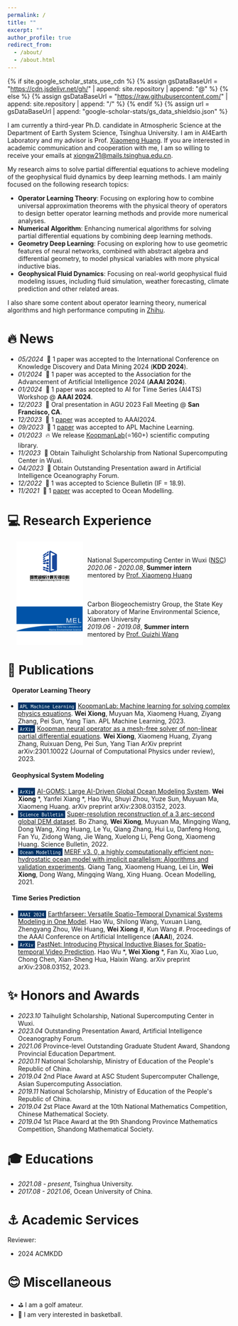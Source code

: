 ```yaml
---
permalink: /
title: ""
excerpt: ""
author_profile: true
redirect_from: 
  - /about/
  - /about.html
---
```


{% if site.google_scholar_stats_use_cdn %}
{% assign gsDataBaseUrl = "https://cdn.jsdelivr.net/gh/" | append: site.repository | append: "@" %}
{% else %}
{% assign gsDataBaseUrl = "https://raw.githubusercontent.com/" | append: site.repository | append: "/" %}
{% endif %}
{% assign url = gsDataBaseUrl | append: "google-scholar-stats/gs_data_shieldsio.json" %}

<span class='anchor' id='about-me'></span>

I am currently a third-year Ph.D. candidate in Atmospheric Science at the Department of Earth System Science, Tsinghua University. I am in AI4Earth Laboratory and my advisor is Prof. [Xiaomeng Huang](http://faculty.dess.tsinghua.edu.cn/huangxiaomeng/en/index.htm). If you are interested in academic communication and cooperation with me, I am so willing to receive your emails at [xiongw21@mails.tsinghua.edu.cn](mailto:xiongw21@mails.tsinghua.edu.cn).

<!-- You can find my CV here: [Curriculum Vitae](./files/cv.pdf).-->

My research aims to solve partial differential equations to achieve modeling of the geophysical fluid dynamics by deep learning methods. I am mainly focused on the following research topics:
* **Operator Learning Theory**: Focusing on exploring how to combine universal approximation theorems with the physical theory of operators to design better operator learning methods and provide more numerical analyses.
* **Numerical Algorithm**: Enhancing numerical algorithms for solving partial differential equations by combining deep learning methods.
* **Geometry Deep Learning**: Focusing on exploring how to use geometric features of neural networks, combined with abstract algebra and differential geometry, to model physical variables with more physical inductive bias.
* **Geophysical Fluid Dynamics**: Focusing on real-world geophysical fluid modeling issues, including fluid simulation, weather forecasting, climate prediction and other related areas.

I also share some content about operator learning theory, numerical algorithms and high performance computing in [Zhihu](https://www.zhihu.com/people/Venney).

# 🔥 News
- *05/2024* &nbsp;🎉 1 paper was accepted to the International Conference on Knowledge Discovery and Data Mining 2024 (**KDD 2024**).
- *01/2024* &nbsp;🎉 1 paper was accepted to the Association for the Advancement of Artificial Intelligence 2024 (**AAAI 2024**).
- *01/2024* &nbsp;🎉 1 paper was accepted to AI for Time Series (AI4TS) Workshop @ **AAAI 2024**.
- *12/2023* &nbsp;🎉 Oral presentation in AGU 2023 Fall Meeting @ **San Francisco, CA**.
- *12/2023* &nbsp;🎉 1 [paper](https://arxiv.org/abs/2312.08403) was accepted to AAAI2024.
- *09/2023* &nbsp;🎉 1 [paper](https://www.researchgate.net/publication/373888508_KoopmanLab_Machine_learning_for_solving_complex_physics_equations) was accepted to APL Machine Learning.
- *01/2023* &nbsp;🔥 We release [KoopmanLab](https://github.com/Koopman-Laboratory/KoopmanLab)(⭐️160+) scientific computing library.
- *11/2023* &nbsp;👏 Obtain Taihulight Scholarship from National Supercomputing Center in Wuxi.
- *04/2023* &nbsp;👏 Obtain Outstanding Presentation award in Artificial Intelligence Oceanography Forum.
- *12/2022* &nbsp;🎉 1 was accepted to Science Bulletin (IF = 18.9).
- *11/2021* &nbsp;🎉 1 [paper](https://www.sciencedirect.com/science/article/pii/S146350032100130X) was accepted to Ocean Modelling.


# 💻 Research Experience
<div style="display: flex; align-items: center;">
  <img src="../images/experience/wuxi.png" alt="" style="width: 150px; margin-right: 10px; margin-left: 20px; "/>
  <ul style="list-style-type: disc; padding-left: 0px;">
    <li style="list-style-type: none;">National Supercomputing Center in Wuxi (<a href="https://www.nsccwx.cn/">NSC</a>)</li>
    <li style="list-style-type: none;"><em>2020.06 - 2020.08</em>, <strong>Summer intern</strong></li>
    <li style="list-style-type: none;">mentored by <a href="http://faculty.dess.tsinghua.edu.cn/huangxiaomeng/en/index.htm">Prof. Xiaomeng Huang</a></li>
  </ul>
</div>

<div style="display: flex; align-items: center;">
  <img src="../images/experience/MEL.png" alt="" style="width: 150px; margin-right: 10px; margin-left: 20px; "/>
  <ul style="list-style-type: disc; padding-left: 0px;">
    <li style="list-style-type: none;">Carbon Biogeochemistry Group, the State Key Laboratory of Marine Environmental Science, Xiamen University</li>
    <li style="list-style-type: none;"><em>2019.06 - 2019.08</em>, <strong>Summer intern</strong></li>
    <li style="list-style-type: none;">mentored by <a href="https://dgo.xmu.edu.cn/info/1026/1100.htm">Prof. Guizhi Wang</a> </li>
  </ul>
</div>


# 📃 Publications 

#### &nbsp;&nbsp; Operator Learning Theory
- <span style="background-color: #003366; color: white; padding: 1px 4px; font-size: 12px;">``APL Machine Learning``</span> [KoopmanLab: Machine learning for solving complex physics equations](https://www.researchgate.net/publication/366846352_KoopmanLab_machine_learning_for_solving_complex_physics_equations). **Wei Xiong**, Muyuan Ma, Xiaomeng Huang, Ziyang Zhang, Pei Sun, Yang Tian. APL Machine Learning, 2023.
- <span style="background-color: #003366; color: white; padding: 1px 4px; font-size: 12px;">``ArXiv``</span> [Koopman neural operator as a mesh-free solver of non-linear partial differential equations](https://arxiv.org/abs/2301.10022). **Wei Xiong**, Xiaomeng Huang, Ziyang Zhang, Ruixuan Deng, Pei Sun, Yang Tian ArXiv preprint arXiv:2301.10022 (Journal of Computational Physics under review), 2023.


#### &nbsp;&nbsp; Geophysical System Modeling
- <span style="background-color: #003366; color: white; padding: 1px 4px; font-size: 12px;">``ArXiv``</span> [AI-GOMS: Large AI-Driven Global Ocean Modeling System](https://arxiv.org/abs/2308.03152). **Wei Xiong** *, Yanfei Xiang *, Hao Wu, Shuyi Zhou, Yuze Sun, Muyuan Ma, Xiaomeng Huang. arXiv preprint arXiv:2308.03152, 2023.
- <span style="background-color: #003366; color: white; padding: 1px 4px; font-size: 12px;">``Science Bulletin``</span> [Super-resolution reconstruction of a 3 arc-second global DEM dataset](https://pubmed.ncbi.nlm.nih.gov/36604030/). Bo Zhang, **Wei Xiong**, Muyuan Ma, Mingqing Wang, Dong Wang, Xing Huang, Le Yu, Qiang Zhang, Hui Lu, Danfeng Hong, Fan Yu, Zidong Wang, Jie Wang, Xuelong Li, Peng Gong, Xiaomeng Huang. Science Bulletin, 2022.
- <span style="background-color: #003366; color: white; padding: 1px 4px; font-size: 12px;">``Ocean Modelling``</span> [MERF v3. 0, a highly computationally efficient non-hydrostatic ocean model with implicit parallelism: Algorithms and validation experiments](https://www.sciencedirect.com/science/article/pii/S146350032100130X). Qiang Tang, Xiaomeng Huang, Lei Lin, **Wei Xiong**, Dong Wang, Mingqing Wang, Xing Huang. Ocean Modelling, 2021.

#### &nbsp;&nbsp; Time Series Prediction
- <span style="background-color: #003366; color: white; padding: 1px 4px; font-size: 12px;">``AAAI 2024``</span> [Earthfarseer: Versatile Spatio-Temporal Dynamical Systems Modeling in One Model](https://arxiv.org/abs/2308.03152). Hao Wu, Shilong Wang, Yuxuan Liang, Zhengyang Zhou, Wei Huang, **Wei Xiong** #, Kun Wang #. Proceedings of the AAAI Conference on Artificial Intelligence (<b>AAAI</b>), 2024.
- <span style="background-color: #003366; color: white; padding: 1px 4px; font-size: 12px;">``ArXiv``</span> [PastNet: Introducing Physical Inductive Biases for Spatio-temporal Video Prediction](https://arxiv.org/abs/2305.11421). Hao Wu *, **Wei Xiong** *, Fan Xu, Xiao Luo, Chong Chen, Xian-Sheng Hua, Haixin Wang. arXiv preprint arXiv:2308.03152, 2023.

# ✨ Honors and Awards
- *2023.10* Taihulight Scholarship, National Supercomputing Center in Wuxi.
- *2023.04* Outstanding Presentation Award, Artificial Intelligence Oceanography Forum.
- *2021.06* Province-level Outstanding Graduate Student Award, Shandong Provincial Education Department.
- *2020.11* National Scholarship, Ministry of Education of the People's Republic of China.
- *2019.04* 2nd Place Award at ASC Student Supercomputer Challenge, Asian Supercomputing Association.
- *2019.11* National Scholarship, Ministry of Education of the People's Republic of China.
- *2019.04* 2st Place Award at the 10th National Mathematics Competition, Chinese Mathematical Society.
- *2019.04* 1st Place Award at the 9th Shandong Province Mathematics Competition, Shandong Mathematical Society.


# 🎓 Educations
- *2021.08 - present*, Tsinghua University.
- *2017.08 - 2021.06*, Ocean University of China.

# ⚓ Academic Services
Reviewer:
- 2024 ACMKDD


# 😊 Miscellaneous
- ⛳️ I am a golf amateur.
- 🏀 I am very interested in basketball.
<br>
<br>
